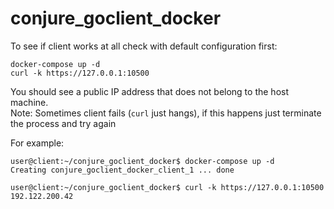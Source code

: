 # conjure_goclient_docker

To see if client works at all check with default configuration first:
```
docker-compose up -d
curl -k https://127.0.0.1:10500
```
You should see a public IP address that does not belong to the host machine.  
Note: Sometimes client fails (`curl` just hangs), if this happens just terminate the process and try again

For example:

```
user@client:~/conjure_goclient_docker$ docker-compose up -d
Creating conjure_goclient_docker_client_1 ... done

user@client:~/conjure_goclient_docker$ curl -k https://127.0.0.1:10500
192.122.200.42
```


